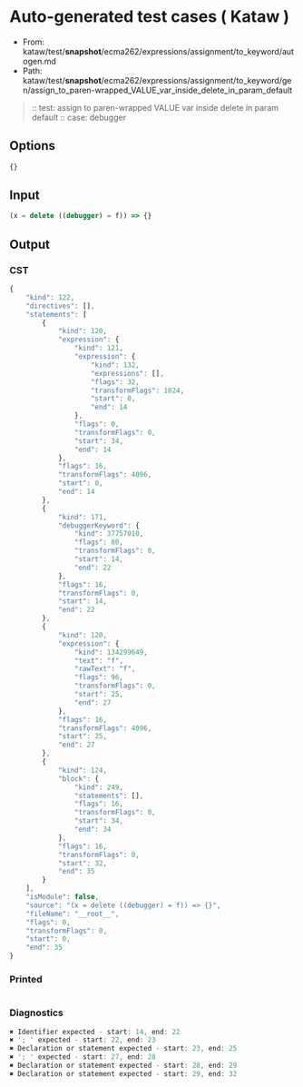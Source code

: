 # Auto-generated test cases ( Kataw )
- From: kataw/test/__snapshot__/ecma262/expressions/assignment/to_keyword/autogen.md
- Path: kataw/test/__snapshot__/ecma262/expressions/assignment/to_keyword/gen/assign_to_paren-wrapped_VALUE_var_inside_delete_in_param_default
> :: test: assign to paren-wrapped VALUE var inside delete in param default
> :: case: debugger
## Options

`````js
{}
`````
## Input

`````js
(x = delete ((debugger) = f)) => {}
`````
## Output

### CST

```javascript
{
    "kind": 122,
    "directives": [],
    "statements": [
        {
            "kind": 120,
            "expression": {
                "kind": 121,
                "expression": {
                    "kind": 132,
                    "expressions": [],
                    "flags": 32,
                    "transformFlags": 1024,
                    "start": 0,
                    "end": 14
                },
                "flags": 0,
                "transformFlags": 0,
                "start": 34,
                "end": 14
            },
            "flags": 16,
            "transformFlags": 4096,
            "start": 0,
            "end": 14
        },
        {
            "kind": 171,
            "debuggerKeyword": {
                "kind": 37757010,
                "flags": 80,
                "transformFlags": 0,
                "start": 14,
                "end": 22
            },
            "flags": 16,
            "transformFlags": 0,
            "start": 14,
            "end": 22
        },
        {
            "kind": 120,
            "expression": {
                "kind": 134299649,
                "text": "f",
                "rawText": "f",
                "flags": 96,
                "transformFlags": 0,
                "start": 25,
                "end": 27
            },
            "flags": 16,
            "transformFlags": 4096,
            "start": 25,
            "end": 27
        },
        {
            "kind": 124,
            "block": {
                "kind": 249,
                "statements": [],
                "flags": 16,
                "transformFlags": 0,
                "start": 34,
                "end": 34
            },
            "flags": 16,
            "transformFlags": 0,
            "start": 32,
            "end": 35
        }
    ],
    "isModule": false,
    "source": "(x = delete ((debugger) = f)) => {}",
    "fileName": "__root__",
    "flags": 0,
    "transformFlags": 0,
    "start": 0,
    "end": 35
}
```

### Printed

```javascript

```

### Diagnostics

```javascript
✖ Identifier expected - start: 14, end: 22
✖ '; ' expected - start: 22, end: 23
✖ Declaration or statement expected - start: 23, end: 25
✖ '; ' expected - start: 27, end: 28
✖ Declaration or statement expected - start: 28, end: 29
✖ Declaration or statement expected - start: 29, end: 32

```

